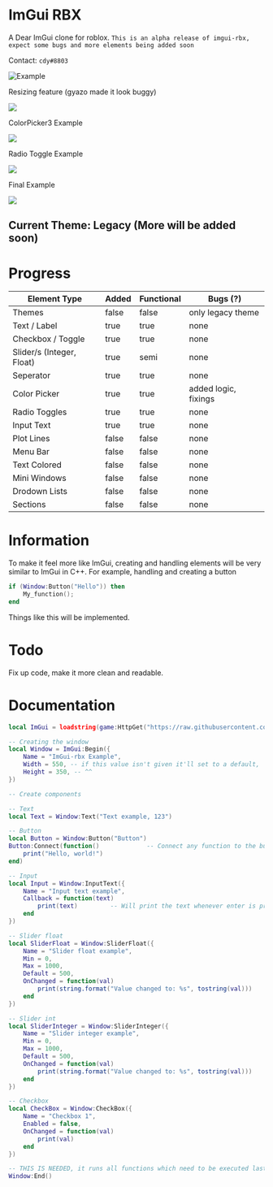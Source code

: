 # ImGui RBX 

A Dear ImGui clone for roblox.
`This is an alpha release of imgui-rbx, expect some bugs and more elements being added soon`

Contact: `cdy#8803`

![Example](https://cdn.discordapp.com/attachments/1089941257117257731/1094674670030172290/image.png)

Resizing feature (gyazo made it look buggy)


![](https://user-images.githubusercontent.com/111649405/230788331-c3af0e11-5ac7-4fdb-8a85-427b66f63232.gif)


ColorPicker3 Example

![](https://user-images.githubusercontent.com/111649405/230796228-78263db7-4066-4ca8-aa1e-ce69865b44b6.gif)


Radio Toggle Example

![](https://user-images.githubusercontent.com/111649405/230799997-33fad637-3ed8-45ef-be07-4aaa7fa8132f.gif)


Final Example

![](https://user-images.githubusercontent.com/111649405/230902091-64b606ad-ff28-4b1e-8021-7617dee9dab1.gif)

## Current Theme: Legacy (More will be added soon)

# Progress

| Element Type              | Added | Functional | Bugs (?)             |
|---------------------------|-------|------------|----------------------|
| Themes                    | false | false      | only legacy theme    |
| Text / Label              | true  | true       | none                 |
| Checkbox / Toggle         | true  | true       | none                 |
| Slider/s (Integer, Float) | true  | semi       | none                 |
| Seperator                 | true  | true       | none                 |
| Color Picker              | true  | true       | added logic, fixings |
| Radio Toggles             | true  | true       | none                 |
| Input Text                | true  | true       | none                 |
| Plot Lines                | false | false      | none                 |
| Menu Bar                  | false | false      | none                 |
| Text Colored              | false | false      | none                 |
| Mini Windows              | false | false      | none                 |
| Drodown Lists             | false | false      | none                 |
| Sections                  | false | false      | none                 |


# Information 
To make it feel more like ImGui,
creating and handling elements will be very similar to ImGui in C++.
For example, handling and creating a button
```lua
if (Window:Button("Hello")) then 
    My_function();
end
```
Things like this will be implemented.

# Todo
Fix up code, make it more clean and readable.


# Documentation
```lua
local ImGui = loadstring(game:HttpGet("https://raw.githubusercontent.com/wiIlow/imgui-rbx/main/main.lua", true))()
```

```lua
-- Creating the window
local Window = ImGui:Begin({
    Name = "ImGui-rbx Example",
    Width = 550, -- if this value isn't given it'll set to a default,
    Height = 350, -- ^^
})
```

```lua
-- Create components

-- Text
local Text = Window:Text("Text example, 123")

-- Button
local Button = Window:Button("Button")
Button:Connect(function()             -- Connect any function to the button
    print("Hello, world!")  
end)

-- Input
local Input = Window:InputText({
    Name = "Input text example",
    Callback = function(text) 
        print(text)         -- Will print the text whenever enter is pressed (or lost focus)
    end
})

-- Slider float
local SliderFloat = Window:SliderFloat({
    Name = "Slider float example",
    Min = 0,
    Max = 1000,
    Default = 500,
    OnChanged = function(val) 
        print(string.format("Value changed to: %s", tostring(val)))
    end
})

-- Slider int
local SliderInteger = Window:SliderInteger({
    Name = "Slider integer example",
    Min = 0,
    Max = 1000,
    Default = 500,
    OnChanged = function(val) 
        print(string.format("Value changed to: %s", tostring(val)))
    end
})

-- Checkbox
local CheckBox = Window:CheckBox({
    Name = "Checkbox 1",
    Enabled = false,
    OnChanged = function(val) 
        print(val)
    end
})

-- THIS IS NEEDED, it runs all functions which need to be executed last, will probably be deprecated in later versions
Window:End()       
```


